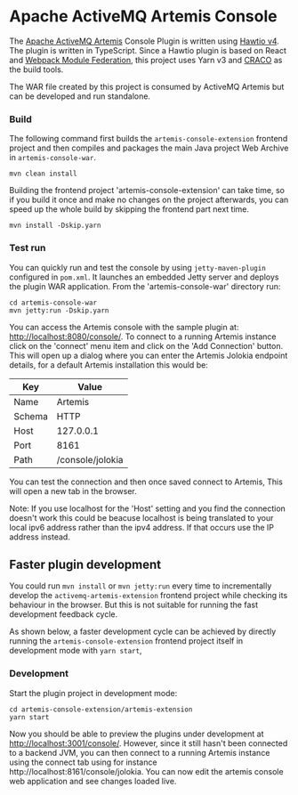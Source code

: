 # Apache ActiveMQ Artemis Console


The [Apache ActiveMQ Artemis](https://activemq.apache.org/components/artemis/) Console Plugin is written using [Hawtio v4](https://github.com/hawtio/hawtio).
The plugin is written in TypeScript. Since a Hawtio plugin is based on React and [Webpack Module Federation](https://module-federation.github.io/),
this project uses Yarn v3 and [CRACO](https://craco.js.org/) as the build tools.

The WAR file created by this project is consumed by ActiveMQ Artemis but can be developed and run standalone.


### Build

The following command first builds the `artemis-console-extension` frontend project and then compiles and packages 
the main Java project Web Archive in `artemis-console-war`.

```console
mvn clean install
```

Building the frontend project 'artemis-console-extension' can take time, so if you build it once and make no changes on the project afterwards, you 
can speed up the whole build by skipping the frontend part next time.

```console
mvn install -Dskip.yarn
```

### Test run

You can quickly run and test the console by using `jetty-maven-plugin` configured in `pom.xml`. It launches an embedded 
Jetty server and deploys the plugin WAR application. From the 'artemis-console-war' directory run:

```console
cd artemis-console-war
mvn jetty:run -Dskip.yarn
```

You can access the Artemis console with the sample plugin at: <http://localhost:8080/console/>. To connect to a running 
Artemis instance click on the 'connect' menu item and click on the 'Add Connection' button. This will open up a dialog where 
you can enter the Artemis Jolokia endpoint details, for a default Artemis installation this would be:

| Key    | Value            |
|--------|------------------|
| Name   | Artemis          |
| Schema | HTTP             |
| Host   | 127.0.0.1        |
| Port   | 8161             |
| Path   | /console/jolokia |

You can test the connection and then once saved connect to Artemis, This will open a new tab in the browser.

Note: If you use localhost for the 'Host' setting and you find the connection doesn't work this could be beacuse localhost 
is being translated to your local ipv6 address rather than the ipv4 address. If that occurs use the IP address instead.

## Faster plugin development

You could run `mvn install` or `mvn jetty:run` every time to incrementally develop the `activemq-artemis-extension` 
frontend project while checking its behaviour in the browser. But this is not suitable for running the fast development feedback cycle.

As shown below, a faster development cycle can be achieved by directly running the `artemis-console-extension` 
frontend project itself in development mode with `yarn start`,

### Development
Start the plugin project in development mode:

```console
cd artemis-console-extension/artemis-extension
yarn start
```

Now you should be able to preview the plugins under development at <http://localhost:3001/console/>. However, since it still 
hasn't been connected to a backend JVM, you can then connect to a running Artemis instance using the connect tab using for 
instance http://localhost:8161/console/jolokia.
You can now edit the artemis console web application and see changes loaded live.




